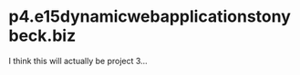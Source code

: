 p4.e15dynamicwebapplicationstonybeck.biz
===============================================

I think this will actually be project 3...
